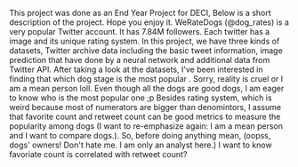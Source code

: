 This project was done as an End Year Project for DECI, Below is a short description of the project. Hope you enjoy it.
WeRateDogs (@dog_rates) is a very popular Twitter account. It has 7.84M followers. Each 
twitter has a image and its unique  rating system. In this project, we have three kinds of datasets, 
Twitter archive data including the basic tweet information, image prediction that have done by a 
neural network and additional data from Twitter API.  After taking a look at the datasets, I've 
been interested in finding that which dog stage is the most popular . Sorry, reality is cruel or I am 
a mean person loll. Even though all the dogs are good dogs, I am eager to know who is the most 
popular one ;p  Besides rating system, which is weird because most of numerators are bigger 
than denomintors, I assume that favorite count and retweet count can be good metrics to 
measure the popularity among dogs (I want to re-emphasize again: I am a mean person and I 
want to compare dogs.). So, before doing anything mean, (oopss, dogs' owners! Don't hate me. I 
am only an analyst here.) I want to know favoriate count is correlated with retweet count?
